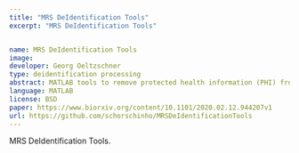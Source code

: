 ```yaml
---
title: "MRS DeIdentification Tools"
excerpt: "MRS DeIdentification Tools"


name: MRS DeIdentification Tools
image:
developer: Georg Oeltzschner
type: deidentification processing
abstract: MATLAB tools to remove protected health information (PHI) from magnetic resonance spectroscopy data.
language: MATLAB
license: BSD
paper: https://www.biorxiv.org/content/10.1101/2020.02.12.944207v1
url: https://github.com/schorschinho/MRSDeIdentificationTools
---
```


MRS DeIdentification Tools.
